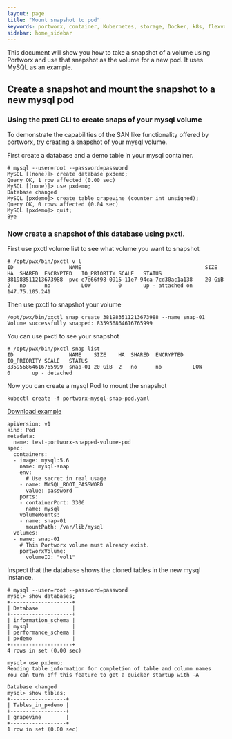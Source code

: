 ```yaml
---
layout: page
title: "Mount snapshot to pod"
keywords: portworx, container, Kubernetes, storage, Docker, k8s, flexvol, pv, persistent disk
sidebar: home_sidebar
---
```


This document will show you how to take a snapshot of a volume using Portworx and use that snapshot as the volume for a new pod.  It uses MySQL as an example. 

## Create a snapshot and mount the snapshot to a new mysql pod

### Using the pxctl CLI to create snaps of your mysql volume

To demonstrate the capabilities of the SAN like functionality offered by portworx, try creating a snapshot of your mysql volume.

First create a database and a demo table in your mysql container.
````
# mysql --user=root --password=password
MySQL [(none)]> create database pxdemo;
Query OK, 1 row affected (0.00 sec)
MySQL [(none)]> use pxdemo;
Database changed
MySQL [pxdemo]> create table grapevine (counter int unsigned);
Query OK, 0 rows affected (0.04 sec)
MySQL [pxdemo]> quit;
Bye
````
### Now create a snapshot of this database using pxctl.

First use pxctl volume list to see what volume you want to snapshot
````
# /opt/pwx/bin/pxctl v l
ID					NAME										SIZE	HA	SHARED	ENCRYPTED	IO_PRIORITY	SCALE	STATUS
381983511213673988	pvc-e7e66f98-0915-11e7-94ca-7cd30ac1a138	20 GiB	2	no		no			LOW			0		up - attached on 147.75.105.241
````
Then use pxctl to snapshot your volume
````
/opt/pwx/bin/pxctl snap create 381983511213673988 --name snap-01
Volume successfully snapped: 835956864616765999
````

You can use pxctl to see your snapshot
````
# /opt/pwx/bin/pxctl snap list
ID					NAME	SIZE	HA	SHARED	ENCRYPTED	IO_PRIORITY	SCALE	STATUS
835956864616765999	snap-01	20 GiB	2	no		no			LOW			0		up - detached
````

Now you can create a mysql Pod to mount the snapshot

````
kubectl create -f portworx-mysql-snap-pod.yaml
````
[Download example](/k8s-samples/portworx-mysql-snap-pod.yaml?raw=true)
````
apiVersion: v1
kind: Pod
metadata:
  name: test-portworx-snapped-volume-pod
spec:
  containers:
  - image: mysql:5.6
    name: mysql-snap
    env:
      # Use secret in real usage
    - name: MYSQL_ROOT_PASSWORD
      value: password
    ports:
    - containerPort: 3306
      name: mysql
    volumeMounts:
    - name: snap-01
      mountPath: /var/lib/mysql
  volumes:
  - name: snap-01
    # This Portworx volume must already exist.
    portworxVolume:
      volumeID: "vol1"
````
Inspect that the database shows the cloned tables in the new mysql instance.

````
# mysql --user=root --password=password
mysql> show databases;
+--------------------+
| Database           |
+--------------------+
| information_schema |
| mysql              |
| performance_schema |
| pxdemo             |
+--------------------+
4 rows in set (0.00 sec)

mysql> use pxdemo;
Reading table information for completion of table and column names
You can turn off this feature to get a quicker startup with -A

Database changed
mysql> show tables;
+------------------+
| Tables_in_pxdemo |
+------------------+
| grapevine        |
+------------------+
1 row in set (0.00 sec)

````